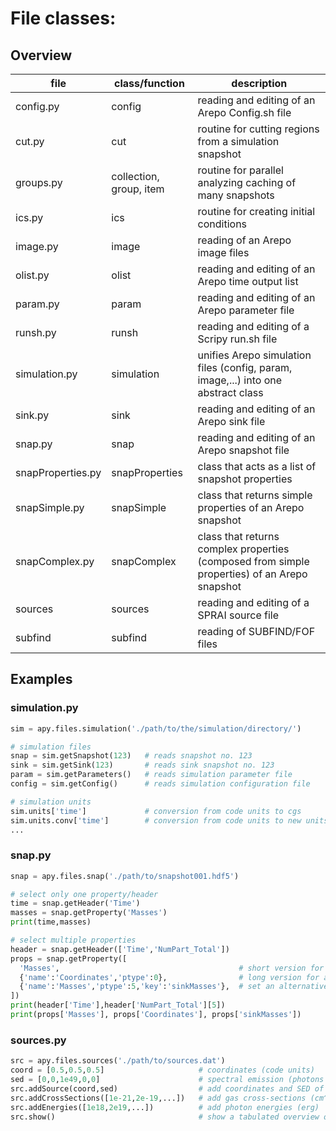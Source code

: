 # File classes:

## Overview

|file|class/function|description|
|---|---|---|
|config.py| config | reading and editing of an Arepo Config.sh file |
|cut.py | cut | routine for cutting regions from a simulation snapshot |
|groups.py | collection, group, item | routine for parallel analyzing caching of many snapshots |
|ics.py | ics | routine for creating initial conditions |
|image.py | image | reading of an Arepo image files |
|olist.py | olist | reading and editing of an Arepo time output list |
|param.py | param | reading and editing of an Arepo parameter file |
|runsh.py | runsh | reading and editing of a Scripy run.sh file |
|simulation.py | simulation | unifies Arepo simulation files (config, param, image,...) into one abstract class |
|sink.py | sink | reading and editing of an Arepo sink file |
|snap.py | snap | reading and editing of an Arepo snapshot file |
|snapProperties.py | snapProperties | class that acts as a list of snapshot properties |
|snapSimple.py | snapSimple | class that returns simple properties of an Arepo snapshot | 
|snapComplex.py | snapComplex | class that returns complex properties (composed from simple properties) of an Arepo snapshot |
|sources | sources | reading and editing of a SPRAI source file |
|subfind | subfind | reading of SUBFIND/FOF files |

## Examples

### simulation.py

```python
sim = apy.files.simulation('./path/to/the/simulation/directory/')

# simulation files
snap = sim.getSnapshot(123)   # reads snapshot no. 123
sink = sim.getSink(123)       # reads sink snapshot no. 123
param = sim.getParameters()   # reads simulation parameter file
config = sim.getConfig()      # reads simulation configuration file

# simulation units
sim.units['time']             # conversion from code units to cgs
sim.units.conv['time']        # conversion from code units to new units
...
```

### snap.py
```python
snap = apy.files.snap('./path/to/snapshot001.hdf5')

# select only one property/header
time = snap.getHeader('Time')
masses = snap.getProperty('Masses')
print(time,masses)

# select multiple properties
header = snap.getHeader(['Time','NumPart_Total'])
props = snap.getProperty([
  'Masses',                                        # short version for gas
  {'name':'Coordinates','ptype':0},                # long version for any ptype
  {'name':'Masses','ptype':5,'key':'sinkMasses'},  # set an alternative key
])
print(header['Time'],header['NumPart_Total'][5])
print(props['Masses'], props['Coordinates'], props['sinkMasses'])
```
### sources.py
```python
src = apy.files.sources('./path/to/sources.dat')
coord = [0.5,0.5,0.5]                     # coordinates (code units)
sed = [0,0,1e49,0,0]                      # spectral emission (photons per second)
src.addSource(coord,sed)                  # add coordinates and SED of the sources
src.addCrossSections([1e-21,2e-19,...])   # add gas cross-sections (cm^2)
src.addEnergies([1e18,2e19,...])          # add photon energies (erg)
src.show()                                # show a tabulated overview of all sources

```
